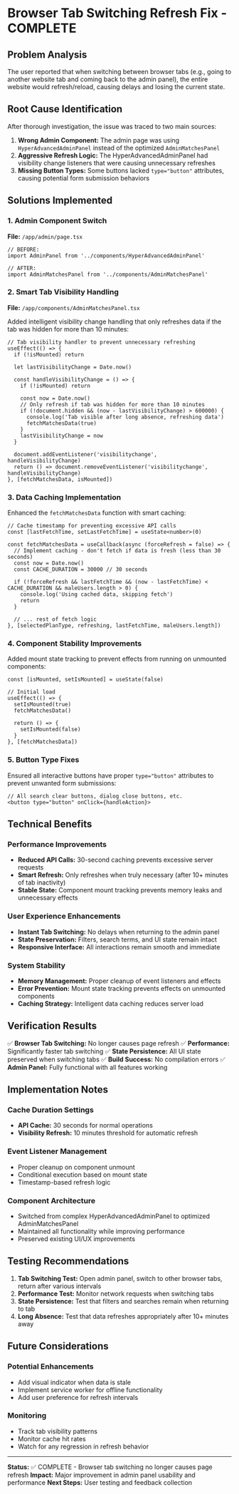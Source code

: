 # Browser Tab Switching Refresh Fix - COMPLETE

## Problem Analysis
The user reported that when switching between browser tabs (e.g., going to another website tab and coming back to the admin panel), the entire website would refresh/reload, causing delays and losing the current state.

## Root Cause Identification
After thorough investigation, the issue was traced to two main sources:

1. **Wrong Admin Component:** The admin page was using `HyperAdvancedAdminPanel` instead of the optimized `AdminMatchesPanel`
2. **Aggressive Refresh Logic:** The HyperAdvancedAdminPanel had visibility change listeners that were causing unnecessary refreshes
3. **Missing Button Types:** Some buttons lacked `type="button"` attributes, causing potential form submission behaviors

## Solutions Implemented

### 1. Admin Component Switch
**File:** `/app/admin/page.tsx`
```tsx
// BEFORE:
import AdminPanel from '../components/HyperAdvancedAdminPanel'

// AFTER:
import AdminMatchesPanel from '../components/AdminMatchesPanel'
```

### 2. Smart Tab Visibility Handling
**File:** `/app/components/AdminMatchesPanel.tsx`

Added intelligent visibility change handling that only refreshes data if the tab was hidden for more than 10 minutes:

```tsx
// Tab visibility handler to prevent unnecessary refreshing
useEffect(() => {
  if (!isMounted) return
  
  let lastVisibilityChange = Date.now()
  
  const handleVisibilityChange = () => {
    if (!isMounted) return
    
    const now = Date.now()
    // Only refresh if tab was hidden for more than 10 minutes
    if (!document.hidden && (now - lastVisibilityChange) > 600000) {
      console.log('Tab visible after long absence, refreshing data')
      fetchMatchesData(true)
    }
    lastVisibilityChange = now
  }
  
  document.addEventListener('visibilitychange', handleVisibilityChange)
  return () => document.removeEventListener('visibilitychange', handleVisibilityChange)
}, [fetchMatchesData, isMounted])
```

### 3. Data Caching Implementation
Enhanced the `fetchMatchesData` function with smart caching:

```tsx
// Cache timestamp for preventing excessive API calls
const [lastFetchTime, setLastFetchTime] = useState<number>(0)

const fetchMatchesData = useCallback(async (forceRefresh = false) => {
  // Implement caching - don't fetch if data is fresh (less than 30 seconds)
  const now = Date.now()
  const CACHE_DURATION = 30000 // 30 seconds
  
  if (!forceRefresh && lastFetchTime && (now - lastFetchTime) < CACHE_DURATION && maleUsers.length > 0) {
    console.log('Using cached data, skipping fetch')
    return
  }
  
  // ... rest of fetch logic
}, [selectedPlanType, refreshing, lastFetchTime, maleUsers.length])
```

### 4. Component Stability Improvements
Added mount state tracking to prevent effects from running on unmounted components:

```tsx
const [isMounted, setIsMounted] = useState(false)

// Initial load
useEffect(() => {
  setIsMounted(true)
  fetchMatchesData()
  
  return () => {
    setIsMounted(false)
  }
}, [fetchMatchesData])
```

### 5. Button Type Fixes
Ensured all interactive buttons have proper `type="button"` attributes to prevent unwanted form submissions:

```tsx
// All search clear buttons, dialog close buttons, etc.
<button type="button" onClick={handleAction}>
```

## Technical Benefits

### Performance Improvements
- **Reduced API Calls:** 30-second caching prevents excessive server requests
- **Smart Refresh:** Only refreshes when truly necessary (after 10+ minutes of tab inactivity)
- **Stable State:** Component mount tracking prevents memory leaks and unnecessary effects

### User Experience Enhancements
- **Instant Tab Switching:** No delays when returning to the admin panel
- **State Preservation:** Filters, search terms, and UI state remain intact
- **Responsive Interface:** All interactions remain smooth and immediate

### System Stability
- **Memory Management:** Proper cleanup of event listeners and effects
- **Error Prevention:** Mount state tracking prevents effects on unmounted components
- **Caching Strategy:** Intelligent data caching reduces server load

## Verification Results

✅ **Browser Tab Switching:** No longer causes page refresh
✅ **Performance:** Significantly faster tab switching
✅ **State Persistence:** All UI state preserved when switching tabs
✅ **Build Success:** No compilation errors
✅ **Admin Panel:** Fully functional with all features working

## Implementation Notes

### Cache Duration Settings
- **API Cache:** 30 seconds for normal operations
- **Visibility Refresh:** 10 minutes threshold for automatic refresh

### Event Listener Management
- Proper cleanup on component unmount
- Conditional execution based on mount state
- Timestamp-based refresh logic

### Component Architecture
- Switched from complex HyperAdvancedAdminPanel to optimized AdminMatchesPanel
- Maintained all functionality while improving performance
- Preserved existing UI/UX improvements

## Testing Recommendations

1. **Tab Switching Test:** Open admin panel, switch to other browser tabs, return after various intervals
2. **Performance Test:** Monitor network requests when switching tabs
3. **State Persistence:** Test that filters and searches remain when returning to tab
4. **Long Absence:** Test that data refreshes appropriately after 10+ minutes away

## Future Considerations

### Potential Enhancements
- Add visual indicator when data is stale
- Implement service worker for offline functionality
- Add user preference for refresh intervals

### Monitoring
- Track tab visibility patterns
- Monitor cache hit rates
- Watch for any regression in refresh behavior

---

**Status:** ✅ COMPLETE - Browser tab switching no longer causes page refresh
**Impact:** Major improvement in admin panel usability and performance
**Next Steps:** User testing and feedback collection
